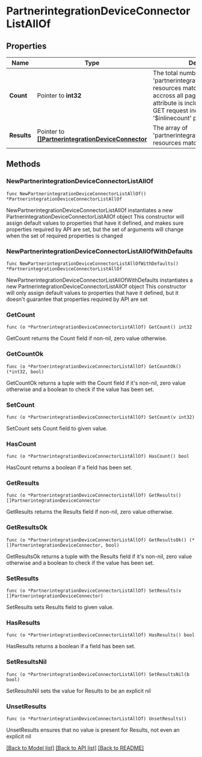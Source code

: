# PartnerintegrationDeviceConnectorListAllOf

## Properties

Name | Type | Description | Notes
------------ | ------------- | ------------- | -------------
**Count** | Pointer to **int32** | The total number of &#39;partnerintegration.DeviceConnector&#39; resources matching the request, accross all pages. The &#39;Count&#39; attribute is included when the HTTP GET request includes the &#39;$inlinecount&#39; parameter. | [optional] 
**Results** | Pointer to [**[]PartnerintegrationDeviceConnector**](PartnerintegrationDeviceConnector.md) | The array of &#39;partnerintegration.DeviceConnector&#39; resources matching the request. | [optional] 

## Methods

### NewPartnerintegrationDeviceConnectorListAllOf

`func NewPartnerintegrationDeviceConnectorListAllOf() *PartnerintegrationDeviceConnectorListAllOf`

NewPartnerintegrationDeviceConnectorListAllOf instantiates a new PartnerintegrationDeviceConnectorListAllOf object
This constructor will assign default values to properties that have it defined,
and makes sure properties required by API are set, but the set of arguments
will change when the set of required properties is changed

### NewPartnerintegrationDeviceConnectorListAllOfWithDefaults

`func NewPartnerintegrationDeviceConnectorListAllOfWithDefaults() *PartnerintegrationDeviceConnectorListAllOf`

NewPartnerintegrationDeviceConnectorListAllOfWithDefaults instantiates a new PartnerintegrationDeviceConnectorListAllOf object
This constructor will only assign default values to properties that have it defined,
but it doesn't guarantee that properties required by API are set

### GetCount

`func (o *PartnerintegrationDeviceConnectorListAllOf) GetCount() int32`

GetCount returns the Count field if non-nil, zero value otherwise.

### GetCountOk

`func (o *PartnerintegrationDeviceConnectorListAllOf) GetCountOk() (*int32, bool)`

GetCountOk returns a tuple with the Count field if it's non-nil, zero value otherwise
and a boolean to check if the value has been set.

### SetCount

`func (o *PartnerintegrationDeviceConnectorListAllOf) SetCount(v int32)`

SetCount sets Count field to given value.

### HasCount

`func (o *PartnerintegrationDeviceConnectorListAllOf) HasCount() bool`

HasCount returns a boolean if a field has been set.

### GetResults

`func (o *PartnerintegrationDeviceConnectorListAllOf) GetResults() []PartnerintegrationDeviceConnector`

GetResults returns the Results field if non-nil, zero value otherwise.

### GetResultsOk

`func (o *PartnerintegrationDeviceConnectorListAllOf) GetResultsOk() (*[]PartnerintegrationDeviceConnector, bool)`

GetResultsOk returns a tuple with the Results field if it's non-nil, zero value otherwise
and a boolean to check if the value has been set.

### SetResults

`func (o *PartnerintegrationDeviceConnectorListAllOf) SetResults(v []PartnerintegrationDeviceConnector)`

SetResults sets Results field to given value.

### HasResults

`func (o *PartnerintegrationDeviceConnectorListAllOf) HasResults() bool`

HasResults returns a boolean if a field has been set.

### SetResultsNil

`func (o *PartnerintegrationDeviceConnectorListAllOf) SetResultsNil(b bool)`

 SetResultsNil sets the value for Results to be an explicit nil

### UnsetResults
`func (o *PartnerintegrationDeviceConnectorListAllOf) UnsetResults()`

UnsetResults ensures that no value is present for Results, not even an explicit nil

[[Back to Model list]](../README.md#documentation-for-models) [[Back to API list]](../README.md#documentation-for-api-endpoints) [[Back to README]](../README.md)


